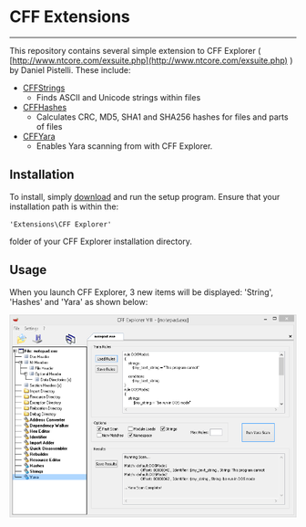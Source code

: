# CFF Extensions #

----------

This repository contains several simple extension to CFF Explorer ( [http://www.ntcore.com/exsuite.php](http://www.ntcore.com/exsuite.php) ) by Daniel Pistelli. These include:

 * [CFFStrings](https://github.com/bfosterjr/CFFExtensions/tree/master/CFFStrings)
	 * Finds ASCII and Unicode strings within files
 * [CFFHashes](https://github.com/bfosterjr/CFFExtensions/tree/master/CFFHashes)
	 * Calculates CRC, MD5, SHA1 and SHA256 hashes for files and parts of files
 * [CFFYara](https://github.com/bfosterjr/CFFExtensions/tree/master/CFFYara)
	 * Enables Yara scanning from with CFF Explorer.

## Installation ##

To install, simply [download](https://github.com/bfosterjr/CFFExtensions/raw/master/bin/CFFExtensions_1.0.0_setup.exe) and run the setup program. Ensure that your installation path is within the:

	'Extensions\CFF Explorer' 

folder of your CFF Explorer installation directory. 

## Usage ##

When you launch CFF Explorer, 3 new items will be displayed: 'String', 'Hashes' and 'Yara' as shown below:

![](https://github.com/bfosterjr/CFFExtensions/raw/master/CFFYara/cffyara.png)


